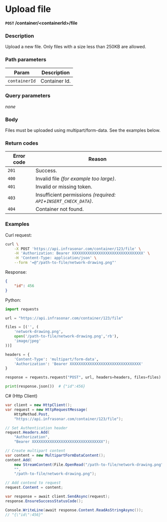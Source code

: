 # Upload file
**`POST` /container/<containerId\>/file**

### Description
Upload a new file. Only files with a size less than 250KB are allowed.

### Path parameters
Param               | Description
--------------------|-------------
`containerId`       | Container Id.

### Query parameters
_none_

### Body
Files must be uploaded using multipart/form-data. See the examples below.

### Return codes
Error code  | Reason
------------|--------
`201`       | Success.
`400`       | Invalid file _(for example too large)_.
`401`       | Invalid or missing token.
`403`       | Insufficient permissions _(required: `API`+`INSERT_CHECK_DATA`)_.
`404`       | Container not found.

### Examples
Curl request:
```bash
curl \
    -X POST 'https://api.infrasonar.com/container/123/file' \
    -H 'Authorization: Bearer XXXXXXXXXXXXXXXXXXXXXXXXXXXXXXXX' \
    -H 'Content-Type: application/json' \
    --form '=@"/path-to-file/network-drawing.png"'
```

Response:
```json
{
    "id": 456
}
```

Python:
```python
import requests

url = "https://api.infrasonar.com/container/123/file"

files = [('', (
    'network-drawing.png',
    open('/path-to-file/network-drawing.png','rb'),
    'image/jpeg'
))]

headers = {
    'Content-Type': 'multipart/form-data',
    'Authorization': 'Bearer XXXXXXXXXXXXXXXXXXXXXXXXXXXXXXXX'
}

response = requests.request("POST", url, headers=headers, files=files)

print(response.json())  # {"id":456}
```

C# (Http Client)
```c#
var client = new HttpClient();
var request = new HttpRequestMessage(
    HttpMethod.Post,
    "https://api.infrasonar.com/container/123/file");

// Set Authentication header
request.Headers.Add(
    "Authorization",
    "Bearer XXXXXXXXXXXXXXXXXXXXXXXXXXXXXXXX");

// Create multipart content
var content = new MultipartFormDataContent();
content.Add(
    new StreamContent(File.OpenRead("/path-to-file/network-drawing.png")),
    "",
    "/path-to-file/network-drawing.png");

// Add contend to request
request.Content = content;

var response = await client.SendAsync(request);
response.EnsureSuccessStatusCode();

Console.WriteLine(await response.Content.ReadAsStringAsync());
// "{\"id\":456}"
```
